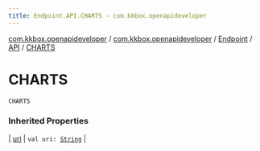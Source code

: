 ```yaml
---
title: Endpoint.API.CHARTS - com.kkbox.openapideveloper
---
```


[com.kkbox.openapideveloper](../../../index.html) / [com.kkbox.openapideveloper](../../index.html) / [Endpoint](../index.html) / [API](index.html) / [CHARTS](.)

# CHARTS

`CHARTS`

### Inherited Properties

| [uri](uri.html) | `val uri: `[`String`](https://kotlinlang.org/api/latest/jvm/stdlib/kotlin/-string/index.html) |

